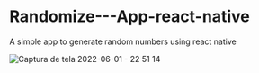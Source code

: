 # Randomize---App-react-native
A simple app to generate random numbers using react native

![Captura de tela 2022-06-01 - 22 51 14](https://user-images.githubusercontent.com/13821439/171530224-ff670d71-d7f3-494c-b54c-f5f37e140bbb.png)

